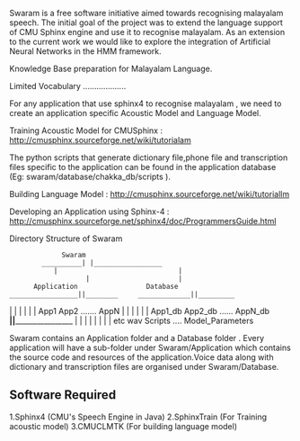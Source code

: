Swaram is a free software initiative aimed towards recognising malayalam speech. The initial goal of the project was to extend the language support of CMU Sphinx engine and use it to recognise malayalam. As an extension to the current work we would like to explore the integration of Artificial Neural Networks in the HMM framework.


Knowledge Base preparation for Malayalam Language.

Limited Vocabulary 
...................

For any application that use sphinx4 to recognise malayalam , we need to create an application specific Acoustic Model and Language Model.


Training Acoustic Model for CMUSphinx : 
http://cmusphinx.sourceforge.net/wiki/tutorialam


The python scripts that generate dictionary file,phone file and transcription files  specific to the application can be found in the application database (Eg: swaram/database/chakka_db/scripts ).

Building Language Model :
http://cmusphinx.sourceforge.net/wiki/tutoriallm


Developing an Application using Sphinx-4  : 
http://cmusphinx.sourceforge.net/sphinx4/doc/ProgrammersGuide.html

Directory Structure of Swaram

				 Swaram
			__________| |_________________	
		       |                              | 	
             	       |	     		      |	
		  Application            	  Database	
    _________________||________	  	_____________||_________
   |      |                    |       |  	 | 	        |
 App1   App2    .......	     AppN      |         |              |
                                       |         |  	        |
                                     App1_db   App2_db  ...... AppN_db
                          ____________||____________________________
		         |       |  	      |	                   |
		         |       |  	      |		           |
                       etc      wav	    Scripts  ....  Model_Parameters



Swaram contains an Application folder and a Database folder . Every application will have a sub-folder under Swaram/Application which contains the source code and resources of the application.Voice data along with dictionary and transcription files are organised under Swaram/Database.

Software Required
------------------
1.Sphinx4 (CMU's Speech Engine in Java)
2.SphinxTrain (For Training acoustic model)
3.CMUCLMTK (For building language model)




